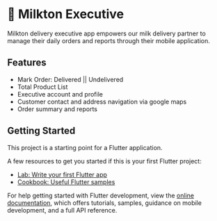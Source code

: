# 🥛 Milkton Executive

Milkton delivery executive app empowers our milk delivery partner to manage their daily orders and reports through their mobile application.

## Features

- Mark Order: Delivered || Undelivered
- Total Product List
- Executive account and profile
- Customer contact and address navigation via google maps
- Order summary and reports

## Getting Started

This project is a starting point for a Flutter application.

A few resources to get you started if this is your first Flutter project:

- [Lab: Write your first Flutter app](https://docs.flutter.dev/get-started/codelab)
- [Cookbook: Useful Flutter samples](https://docs.flutter.dev/cookbook)

For help getting started with Flutter development, view the
[online documentation](https://docs.flutter.dev/), which offers tutorials,
samples, guidance on mobile development, and a full API reference.
